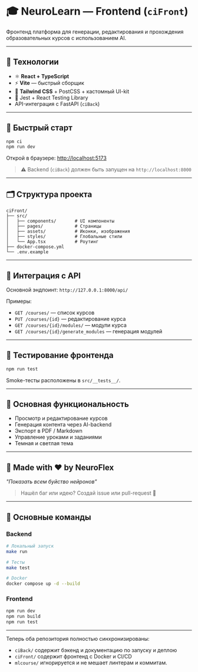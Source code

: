 # 🎓 NeuroLearn — Frontend (`ciFront`)

Фронтенд платформа для генерации, редактирования и прохождения образовательных курсов с использованием AI.

---

## 🧠 Технологии

* ⚛️ **React + TypeScript**
* ⚡ **Vite** — быстрый сборщик
* 🎨 **Tailwind CSS** + PostCSS + кастомный UI-kit
* 🧪 Jest + React Testing Library
* API-интеграция с FastAPI (`ciBack`)

---

## 🚀 Быстрый старт

```bash
npm ci
npm run dev
```

Открой в браузере:
[http://localhost:5173](http://localhost:5173)

> ⚠️ Backend (`ciBack`) должен быть запущен на `http://localhost:8000`

---

## 🗂️ Структура проекта

```
ciFront/
├── src/
│   ├── components/       # UI компоненты
│   ├── pages/            # Страницы
│   ├── assets/           # Иконки, изображения
│   ├── styles/           # Глобальные стили
│   └── App.tsx           # Роутинг
├── docker-compose.yml
└── .env.example
```

---

## 🔌 Интеграция с API

Основной эндпоинт: `http://127.0.0.1:8000/api/`

Примеры:

* `GET /courses/` — список курсов
* `PUT /courses/{id}` — редактирование курса
* `GET /courses/{id}/modules/` — модули курса
* `GET /courses/{id}/generate_modules` — генерация модулей

---

## 🧪 Тестирование фронтенда

```bash
npm run test
```

Smoke-тесты расположены в `src/__tests__/`.

---

## 📌 Основная функциональность

* Просмотр и редактирование курсов
* Генерация контента через AI-backend
* Экспорт в PDF / Markdown
* Управление уроками и заданиями
* Темная и светлая тема

---

## 🧠 Made with ❤️ by NeuroFlex

*"Показать всем буйство нейронов"*

> Нашёл баг или идею? Создай issue или pull-request 🙌

---

## 🎯 Основные команды

### Backend

```bash
# Локальный запуск
make run

# Тесты
make test

# Docker
docker compose up -d --build
```

### Frontend

```bash
npm run dev
npm run build
npm run test
```

---

Теперь оба репозитория полностью синхронизированы:

* `ciBack/` содержит бэкенд и документацию по запуску и деплою
* `ciFront/` содержит фронтенд с Docker и CI/CD
* `mlcourse/` игнорируется и не мешает линтерам и коммитам.
